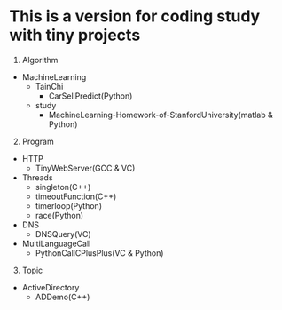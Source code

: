 # This is a version for coding study with tiny projects
1. Algorithm
- MachineLearning
	- TainChi
		- CarSellPredict(Python)
	- study
		- MachineLearning-Homework-of-StanfordUniversity(matlab & Python)
	
2. Program
- HTTP
	- TinyWebServer(GCC & VC)
- Threads
	- singleton(C++)
    - timeoutFunction(C++)
    - timerloop(Python)
	- race(Python)
- DNS
	- DNSQuery(VC)
- MultiLanguageCall
	- PythonCallCPlusPlus(VC & Python)
	
	
3. Topic
- ActiveDirectory
	- ADDemo(C++)
